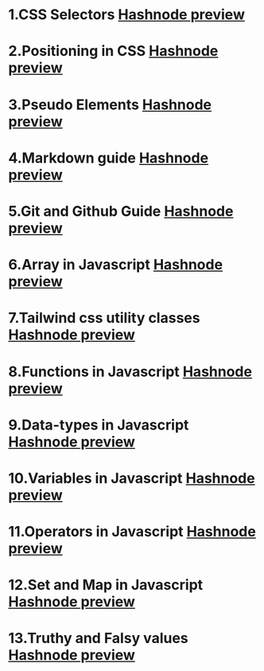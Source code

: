 # 1.CSS Selectors [Hashnode preview](https://vikas360.hashnode.dev/css-selector-guide)

# 2.Positioning in CSS [Hashnode preview](https://vikas360.hashnode.dev/positioning-in-css)

# 3.Pseudo Elements [Hashnode preview](https://vikas360.hashnode.dev/pseudo-elements-beforeafter)

# 4.Markdown guide [Hashnode preview](https://vikas360.hashnode.dev/markdown-guide)

# 5.Git and Github Guide [Hashnode preview](https://vikas360.hashnode.dev/git-and-github-for-beginners)

# 6.Array in Javascript [Hashnode preview](https://vikas360.hashnode.dev/javascript-arrays-in-brief)

# 7.Tailwind css utility classes [Hashnode preview](https://vikas360.hashnode.dev/tailwind-css-free-utility-classes-websites)

# 8.Functions in Javascript [Hashnode preview](https://vikas360.hashnode.dev/functions-in-javascript)

# 9.Data-types in Javascript [Hashnode preview](https://vikas360.hashnode.dev/data-types-in-javascript)

# 10.Variables in Javascript [Hashnode preview](https://vikas360.hashnode.dev/javascript-variables)

# 11.Operators in Javascript [Hashnode preview](https://vikas360.hashnode.dev/operators-in-javascript)

# 12.Set and Map in Javascript [Hashnode preview](https://vikas360.hashnode.dev/set-and-map-in-javascript)

# 13.Truthy and Falsy values [Hashnode preview](https://vikas360.hashnode.dev/truthy-and-falsy-value)